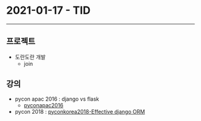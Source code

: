 # 2021-01-17 - TID
---

## 프로젝트
- 도란도란 개발 
    - join 

## 강의
- pycon apac 2016 : django vs flask
    - [pyconapac2016]('https://www.youtube.com/watch?v=cX8n7pRA670')
- pycon 2018 : [pyconkorea2018-Effective django ORM](https://www.youtube.com/watch?v=lhMrT_AMzGU&t=2s)
